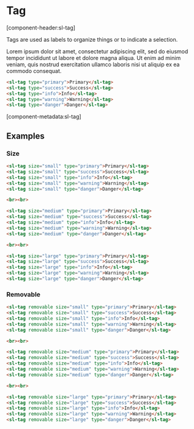 # Tag

[component-header:sl-tag]

Tags are used as labels to organize things or to indicate a selection.

Lorem ipsum dolor sit amet, consectetur adipiscing elit, sed do eiusmod tempor incididunt ut labore et dolore magna aliqua. Ut enim ad minim veniam, quis nostrud exercitation ullamco laboris nisi ut aliquip ex ea commodo consequat.

```html preview
<sl-tag type="primary">Primary</sl-tag>
<sl-tag type="success">Success</sl-tag>
<sl-tag type="info">Info</sl-tag>
<sl-tag type="warning">Warning</sl-tag>
<sl-tag type="danger">Danger</sl-tag>
```

[component-metadata:sl-tag]

## Examples

### Size

```html preview
<sl-tag size="small" type="primary">Primary</sl-tag>
<sl-tag size="small" type="success">Success</sl-tag>
<sl-tag size="small" type="info">Info</sl-tag>
<sl-tag size="small" type="warning">Warning</sl-tag>
<sl-tag size="small" type="danger">Danger</sl-tag>

<br><br>

<sl-tag size="medium" type="primary">Primary</sl-tag>
<sl-tag size="medium" type="success">Success</sl-tag>
<sl-tag size="medium" type="info">Info</sl-tag>
<sl-tag size="medium" type="warning">Warning</sl-tag>
<sl-tag size="medium" type="danger">Danger</sl-tag>

<br><br>

<sl-tag size="large" type="primary">Primary</sl-tag>
<sl-tag size="large" type="success">Success</sl-tag>
<sl-tag size="large" type="info">Info</sl-tag>
<sl-tag size="large" type="warning">Warning</sl-tag>
<sl-tag size="large" type="danger">Danger</sl-tag>
```

### Removable

```html preview
<sl-tag removable size="small" type="primary">Primary</sl-tag>
<sl-tag removable size="small" type="success">Success</sl-tag>
<sl-tag removable size="small" type="info">Info</sl-tag>
<sl-tag removable size="small" type="warning">Warning</sl-tag>
<sl-tag removable size="small" type="danger">Danger</sl-tag>

<br><br>

<sl-tag removable size="medium" type="primary">Primary</sl-tag>
<sl-tag removable size="medium" type="success">Success</sl-tag>
<sl-tag removable size="medium" type="info">Info</sl-tag>
<sl-tag removable size="medium" type="warning">Warning</sl-tag>
<sl-tag removable size="medium" type="danger">Danger</sl-tag>

<br><br>

<sl-tag removable size="large" type="primary">Primary</sl-tag>
<sl-tag removable size="large" type="success">Success</sl-tag>
<sl-tag removable size="large" type="info">Info</sl-tag>
<sl-tag removable size="large" type="warning">Warning</sl-tag>
<sl-tag removable size="large" type="danger">Danger</sl-tag>
```
